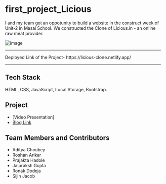 # first_project_Licious
I and my team got an oppotunity to build a website in the construct week of Unit-2 in Masai School. We constructed the Clone of Licious.in - an online raw meat provider.

![image](https://user-images.githubusercontent.com/97503774/165973314-e1cb1d72-8b38-4324-9a5e-b958bed6c3c5.png)

<hr/>
Deployed Link of the Project- https://licious-clone.netlify.app/
<hr/>

## Tech Stack

HTML, CSS, JavaScript, Local Storage, Bootstrap.

## Project
- [Video Presentation]
- [Blog Link](https://medium.com/@adityachoubey07/the-journey-behind-the-clone-of-licious-3429dbfd911a)

## Team Members and Contributors
- Aditya Choubey
- Roshan Arikar
- Prajakta Hadole
- Jaipraksh Gupta
- Ronak Dodeja
- Sijin Jacob

